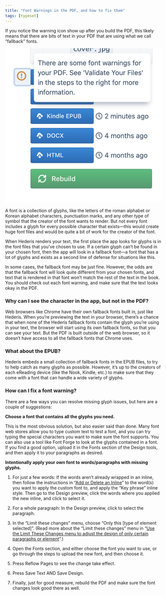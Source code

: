 ```yaml
---
title: "Font Warnings in the PDF, and how to fix them"
tags: [typeset]
---
```

 
<html><body><section data-type="chapter" class="hsecchapter" data-hederis-type="hsecchapter" id="font-warnings" data-pi-attrs="id: font-warnings; data-tags: typeset;" role="doc-chapter" data-tags="typeset" data-author-name=" " data-book-title=" " title="Font Warnings in the PDF, and how to fix them"><p class="hblkp" data-hederis-type="hblkp" id="pBQ5x55ce">If you notice the warning icon show up after you build the PDF, this likely means that there are bits of text in your PDF that are using what we call &#8220;fallback&#8221; fonts.</p><img data-hederis-type="hblkimg" class="hblkimg" id="poB1egfQX" src="/images/fontwarning1.png" data-img-src="/images/fontwarning1.png"/><p class="hblkp" data-hederis-type="hblkp" id="pQGvtwvxj">A font is a collection of glyphs, like the letters of the roman alphabet or Korean alphabet characters, punctuation marks, and any other type of symbol that the creator of the font wants to render. But not every font includes a glyph for every possible character that exists&#8212;this would create huge font files and would be quite a bit of work for the creator of the font. </p><p class="hblkp" data-hederis-type="hblkp" id="pBsx0Vn7y">When Hederis renders your text, the first place the app looks for glyphs is in the font files that you&#8217;ve chosen to use. If a certain glyph can&#8217;t be found in your chosen font, then the app will look in a fallback font&#8212;a font that has a lot of glyphs and exists as a second line of defense for situations like this.</p><p class="hblkp" data-hederis-type="hblkp" id="pVQlvZVs4">In some cases, the fallback font may be just fine. However, the odds are that the fallback font will look quite different from your chosen fonts, and text that is rendered in that font won&#8217;t match the rest of the text in the book. You should check out each font warning, and make sure that the text looks okay in the PDF.</p><section class="hwprsubsection" data-hederis-type="hwprsubsection" id="pKygfgEzq" data-type="subsection" title="Why can I see the character in the app, but not in the PDF?"><h1 data-hederis-type="hblktitle" class="hblktitle" id="p4zQ499Sd">Why can I see the character in the app, but not in the PDF?</h1><p class="hblkp" data-hederis-type="hblkp" id="pI2i0DTIH">Web browsers like Chrome have their own fallback fonts built in, just like Hederis. When you&#8217;re previewing the text in your browser, there&#8217;s a chance that when none of the Hederis fallback fonts contain the glyph you&#8217;re using in your text, the browser will start using its own fallback fonts, so that you can see your text. But the PDF is built outside of the web browser, so it doesn&#8217;t have access to all the fallback fonts that Chrome uses.</p></section><section class="hwprsubsection" data-hederis-type="hwprsubsection" id="pR3iRFa6s" data-type="subsection" title="What about the EPUB?"><h1 data-hederis-type="hblktitle" class="hblktitle" id="pkCEzaO8x">What about the EPUB?</h1><p class="hblkp" data-hederis-type="hblkp" id="p8XpGZBSk">Hederis embeds a small collection of fallback fonts in the EPUB files, to try to help catch as many glyphs as possible. However, it&#8217;s up to the creators of each eReading device (like the Nook, Kindle, etc.) to make sure that they come with a font that can handle a wide variety of glyphs.</p></section><section class="hwprsubsection" data-hederis-type="hwprsubsection" id="pAd0kbu4R" data-type="subsection" title="How can I fix a font warning?"><h1 data-hederis-type="hblktitle" class="hblktitle" id="pD3dUy2WU">How can I fix a font warning?</h1><p class="hblkp" data-hederis-type="hblkp" id="picVk4Lcg">There are a few ways you can resolve missing glyph issues, but here are a couple of suggestions:</p><p class="hblkp" data-hederis-type="hblkp" id="pJ8hCDgDp"><strong data-hederis-type="hspanstrong" id="p30tMOvWQ">Choose a font that contains all the glyphs you need.</strong></p><p class="hblkp" data-hederis-type="hblkp" id="pEpoqWqRN">This is the most obvious solution, but also easier said than done. Many font web stores allow you to type custom text to test a font, and you can try typing the special characters you want to make sure the font supports. You can also use a tool like Font Forge to look at the glyphs contained in a font. If you find a good option, upload it in the Fonts section of the Design tools, and then apply it to your paragraphs as desired.</p><p class="hblkp" data-hederis-type="hblkp" id="pU52CIcs1"><strong class="hspanstrong" data-hederis-type="hspanstrong" id="ppzRUk4L2">Intentionally apply your own font to words/paragraphs with missing glyphs.</strong></p><ol class="hwprnumlist" data-hederis-type="hwprnumlist" id="pfyNWRfbS"><li class="hblkoli" data-hederis-type="hblkoli" id="lihKzIklDv"><p class="hblkoli" data-hederis-type="hblklip" id="pVVMFGIRy">For just a few words: If the words aren&#8217;t already wrapped in an inline, then follow the instructions in &#8220;<a href="{% link _docs/add-an-inline.md %}" class="hspana" data-hederis-type="hspana" id="p3L6G2j39">Add or Delete an Inline</a>&#8221; to the word(s) you want to apply the custom font to, and apply the &#8220;Key phrase&#8221; inline style. Then go to the Design preview, click the words where you applied the new inline, and click to select it.</p></li><li class="hblkoli" data-hederis-type="hblkoli" id="liONMjK0nV"><p class="hblkoli" data-hederis-type="hblklip" id="pCV7VaugQ">For a whole paragraph: In the Design preview, click to select the paragraph.</p></li><li class="hblkoli" data-hederis-type="hblkoli" id="li6XvT8Ygi"><p class="hblkoli" data-hederis-type="hblklip" id="pDFgQktIO">In the &#8220;Limit these changes&#8221; menu, choose &#8220;Only this [type of element selected]&#8221;. (Read more about the &#8220;Limit these changes&#8221; menu in &#8220;<a href="{% link _docs/selectors.md %}" class="hspana" data-hederis-type="hspana" id="pyk24lDAf">Use the Limit These Changes menu to adjust the design of only certain paragraphs or element</a>&#8221;.)</p></li><li class="hblkoli" data-hederis-type="hblkoli" id="liTNi6klbX"><p class="hblkoli" data-hederis-type="hblklip" id="pdxgkRdKJ">Open the Fonts section, and either choose the font you want to use, or go through the steps to upload the new font, and then choose it.</p></li><li class="hblkoli" data-hederis-type="hblkoli" id="liwrX43tYq"><p class="hblkoli" data-hederis-type="hblklip" id="pBncUi246">Press Reflow Pages to see the change take effect.</p></li><li class="hblkoli" data-hederis-type="hblkoli" id="li8Azk9PIE"><p class="hblkoli" data-hederis-type="hblklip" id="pmabUacgu">Press Save Text AND Save Design.</p></li><li class="hblkoli" data-hederis-type="hblkoli" id="liubPTVctO"><p class="hblkoli" data-hederis-type="hblklip" id="p6MLGj699">Finally, just for good measure, rebuild the PDF and make sure the font changes look good there as well.</p></li></ol></section></section></body></html>
